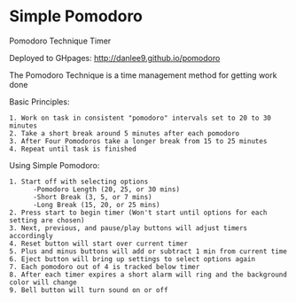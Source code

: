 Simple Pomodoro
=========================

Pomodoro Technique Timer

Deployed to GHpages: http://danlee9.github.io/pomodoro

The Pomodoro Technique is a time management method for getting work done

Basic Principles:

```
1. Work on task in consistent "pomodoro" intervals set to 20 to 30 minutes
2. Take a short break around 5 minutes after each pomodoro
3. After Four Pomodoros take a longer break from 15 to 25 minutes
4. Repeat until task is finished
```

Using Simple Pomodoro:

```
1. Start off with selecting options
	  -Pomodoro Length (20, 25, or 30 mins)
	  -Short Break (3, 5, or 7 mins)
	  -Long Break (15, 20, or 25 mins)
2. Press start to begin timer (Won't start until options for each setting are chosen)
3. Next, previous, and pause/play buttons will adjust timers accordingly
4. Reset button will start over current timer
5. Plus and minus buttons will add or subtract 1 min from current time
6. Eject button will bring up settings to select options again
7. Each pomodoro out of 4 is tracked below timer
8. After each timer expires a short alarm will ring and the background color will change
9. Bell button will turn sound on or off
```
